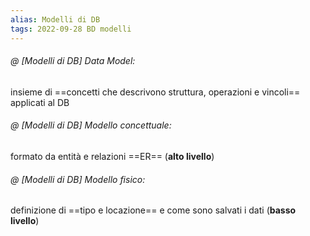 ```yaml
---
alias: Modelli di DB
tags: 2022-09-28 BD modelli
---
```


###### @ [Modelli di DB] Data Model:
insieme di ==concetti che descrivono struttura, operazioni e vincoli== applicati al DB
<!--ID: 1670236971134-->


###### @ [Modelli di DB] Modello concettuale:
formato da entità e relazioni ==ER== (**alto livello**)
<!--ID: 1670236971138-->


###### @ [Modelli di DB] Modello fisico:
definizione di ==tipo e locazione== e come sono salvati i dati (**basso livello**)
<!--ID: 1670236971143-->
